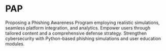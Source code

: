 # PAP
Proposing a Phishing Awareness Program employing realistic simulations, seamless platform integration, and analytics. Empower users through tailored content and a comprehensive defense strategy. Strengthen cybersecurity with Python-based phishing simulations and user education modules.
